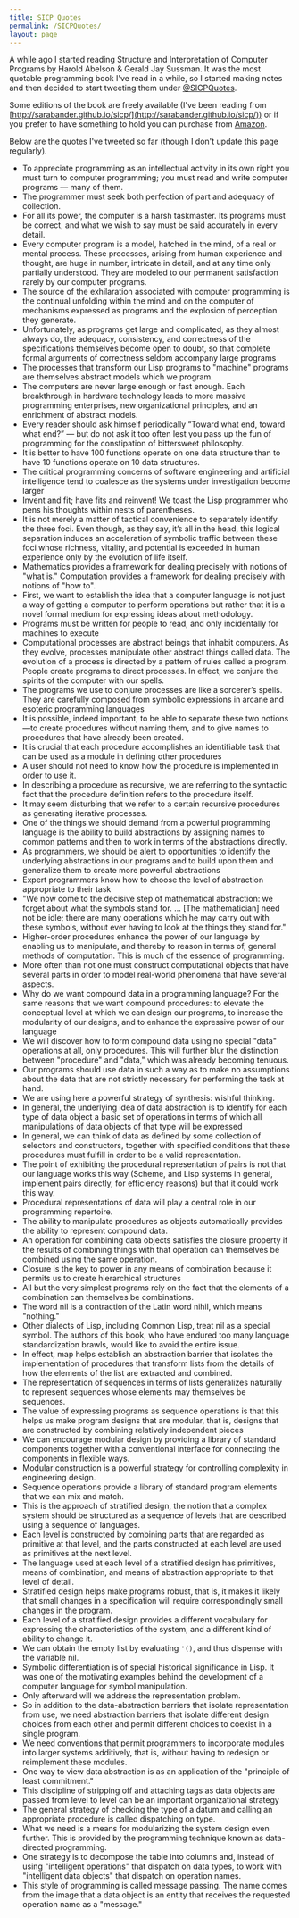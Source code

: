 ```yaml
---
title: SICP Quotes
permalink: /SICPQuotes/
layout: page
---
```


A while ago I started reading Structure and Interpretation of Computer Programs by Harold Abelson & Gerald Jay Sussman. It was the most quotable programming book I've read in a while, so I started making notes and then decided to start tweeting them under [@SICPQuotes](https://twitter.com/SICPQuotes).

Some editions of the book are freely available (I've been reading from [http://sarabander.github.io/sicp/](http://sarabander.github.io/sicp/)) or if you prefer to have something to hold you can purchase from [Amazon](http://www.amazon.com/Structure-Interpretation-Computer-Programs-Engineering/dp/0262510871).

Below are the quotes I've tweeted so far (though I don't update this page regularly).

* To appreciate programming as an intellectual activity in its own right you must turn to computer programming; you must read and write computer programs — many of them.
* The programmer must seek both perfection of part and adequacy of collection.
* For all its power, the computer is a harsh taskmaster. Its programs must be correct, and what we wish to say must be said accurately in every detail.
* Every computer program is a model, hatched in the mind, of a real or mental process. These processes, arising from human experience and thought, are huge in number, intricate in detail, and at any time only partially understood. They are modeled to our permanent satisfaction rarely by our computer programs.
* The source of the exhilaration associated with computer programming is the continual unfolding within the mind and on the computer of mechanisms expressed as programs and the explosion of perception they generate.
* Unfortunately, as programs get large and complicated, as they almost always do, the adequacy, consistency, and correctness of the specifications themselves become open to doubt, so that complete formal arguments of correctness seldom accompany large programs
* The processes that transform our Lisp programs to "machine" programs are themselves abstract models which we program.
* The computers are never large enough or fast enough. Each breakthrough in hardware technology leads to more massive programming enterprises, new organizational principles, and an enrichment of abstract models.
* Every reader should ask himself periodically “Toward what end, toward what end?” — but do not ask it too often lest you pass up the fun of programming for the constipation of bittersweet philosophy.
* It is better to have 100 functions operate on one data structure than to have 10 functions operate on 10 data structures.
* The critical programming concerns of software engineering and artificial intelligence tend to coalesce as the systems under investigation become larger
* Invent and fit; have fits and reinvent! We toast the Lisp programmer who pens his thoughts within nests of parentheses.
* It is not merely a matter of tactical convenience to separately identify the three foci. Even though, as they say, it’s all in the head, this logical separation induces an acceleration of symbolic traffic between these foci whose richness, vitality, and potential is exceeded in human experience only by the evolution of life itself.
* Mathematics provides a framework for dealing precisely with notions of "what is." Computation provides a framework for dealing precisely with notions of "how to".
* First, we want to establish the idea that a computer language is not just a way of getting a computer to perform operations but rather that it is a novel formal medium for expressing ideas about methodology.
* Programs must be written for people to read, and only incidentally for machines to execute
* Computational processes are abstract beings that inhabit computers. As they evolve, processes manipulate other abstract things called data. The evolution of a process is directed by a pattern of rules called a program. People create programs to direct processes. In effect, we conjure the spirits of the computer with our spells.
* The programs we use to conjure processes are like a sorcerer’s spells. They are carefully composed from symbolic expressions in arcane and esoteric programming languages
* It is possible, indeed important, to be able to separate these two notions—to create procedures without naming them, and to give names to procedures that have already been created.
* It is crucial that each procedure accomplishes an identifiable task that can be used as a module in defining other procedures
* A user should not need to know how the procedure is implemented in order to use it.
* In describing a procedure as recursive, we are referring to the syntactic fact that the procedure definition refers to the procedure itself.
* It may seem disturbing that we refer to a certain recursive procedures as generating iterative processes.
* One of the things we should demand from a powerful programming language is the ability to build abstractions by assigning names to common patterns and then to work in terms of the abstractions directly.
* As programmers, we should be alert to opportunities to identify the underlying abstractions in our programs and to build upon them and generalize them to create more powerful abstractions
* Expert programmers know how to choose the level of abstraction appropriate to their task
* "We now come to the decisive step of mathematical abstraction: we forget about what the symbols stand for. ... [The mathematician] need not be idle; there are many operations which he may carry out with these symbols, without ever having to look at the things they stand for."
* Higher-order procedures enhance the power of our language by enabling us to manipulate, and thereby to reason in terms of, general methods of computation. This is much of the essence of programming.
* More often than not one must construct computational objects that have several parts in order to model real-world phenomena that have several aspects.
* Why do we want compound data in a programming language? For the same reasons that we want compound procedures: to elevate the conceptual level at which we can design our programs, to increase the modularity of our designs, and to enhance the expressive power of our language
* We will discover how to form compound data using no special "data" operations at all, only procedures. This will further blur the distinction between "procedure" and "data," which was already becoming tenuous.
* Our programs should use data in such a way as to make no assumptions about the data that are not strictly necessary for performing the task at hand.
* We are using here a powerful strategy of synthesis: wishful thinking.
* In general, the underlying idea of data abstraction is to identify for each type of data object a basic set of operations in terms of which all manipulations of data objects of that type will be expressed
* In general, we can think of data as defined by some collection of selectors and constructors, together with specified conditions that these procedures must fulfill in order to be a valid representation.
* The point of exhibiting the procedural representation of pairs is not that our language works this way (Scheme, and Lisp systems in general, implement pairs directly, for efficiency reasons) but that it could work this way.
* Procedural representations of data will play a central role in our programming repertoire.
* The ability to manipulate procedures as objects automatically provides the ability to represent compound data.
* An operation for combining data objects satisfies the closure property if the results of combining things with that operation can themselves be combined using the same operation.
* Closure is the key to power in any means of combination because it permits us to create hierarchical structures
* All but the very simplest programs rely on the fact that the elements of a combination can themselves be combinations.
* The word nil is a contraction of the Latin word nihil, which means "nothing."
* Other dialects of Lisp, including Common Lisp, treat nil as a special symbol. The authors of this book, who have endured too many language standardization brawls, would like to avoid the entire issue.
* In effect, map helps establish an abstraction barrier that isolates the implementation of procedures that transform lists from the details of how the elements of the list are extracted and combined.
* The representation of sequences in terms of lists generalizes naturally to represent sequences whose elements may themselves be sequences.
* The value of expressing programs as sequence operations is that this helps us make program designs that are modular, that is, designs that are constructed by combining relatively independent pieces
* We can encourage modular design by providing a library of standard components together with a conventional interface for connecting the components in flexible ways.
* Modular construction is a powerful strategy for controlling complexity in engineering design.
* Sequence operations provide a library of standard program elements that we can mix and match.
* This is the approach of stratified design, the notion that a complex system should be structured as a sequence of levels that are described using a sequence of languages.
* Each level is constructed by combining parts that are regarded as primitive at that level, and the parts constructed at each level are used as primitives at the next level.
* The language used at each level of a stratified design has primitives, means of combination, and means of abstraction appropriate to that level of detail.
* Stratified design helps make programs robust, that is, it makes it likely that small changes in a specification will require correspondingly small changes in the program.
* Each level of a stratified design provides a different vocabulary for expressing the characteristics of the system, and a different kind of ability to change it.
* We can obtain the empty list by evaluating `'()`, and thus dispense with the variable nil.
* Symbolic differentiation is of special historical significance in Lisp. It was one of the motivating examples behind the development of a computer language for symbol manipulation.
* Only afterward will we address the representation problem.
* So in addition to the data-abstraction barriers that isolate representation from use, we need abstraction barriers that isolate different design choices from each other and permit different choices to coexist in a single program.
* We need conventions that permit programmers to incorporate modules into larger systems additively, that is, without having to redesign or reimplement these modules.
* One way to view data abstraction is as an application of the "principle of least commitment."
* This discipline of stripping off and attaching tags as data objects are passed from level to level can be an important organizational strategy
* The general strategy of checking the type of a datum and calling an appropriate procedure is called dispatching on type.
* What we need is a means for modularizing the system design even further. This is provided by the programming technique known as data-directed programming.
* One strategy is to decompose the table into columns and, instead of using "intelligent operations" that dispatch on data types, to work with "intelligent data objects" that dispatch on operation names.
* This style of programming is called message passing. The name comes from the image that a data object is an entity that receives the requested operation name as a "message."
